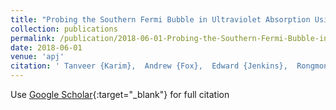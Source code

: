 ```yaml
---
title: "Probing the Southern Fermi Bubble in Ultraviolet Absorption Using Distant AGNs"
collection: publications
permalink: /publication/2018-06-01-Probing-the-Southern-Fermi-Bubble-in-Ultraviolet-Absorption-Using-Distant-AGNs
date: 2018-06-01
venue: 'apj'
citation: ' Tanveer {Karim},  Andrew {Fox},  Edward {Jenkins},  Rongmon {Bordoloi},  Bart {Wakker},  Blair {Savage},  Felix {Lockman},  Steven {Crawford},  Regina {Jorgenson},  Joss {Bland-Hawthorn}, &quot;Probing the Southern Fermi Bubble in Ultraviolet Absorption Using Distant AGNs.&quot; apj, 2018.'
---
```

Use [Google Scholar](https://scholar.google.com/scholar?q=Probing+the+Southern+Fermi+Bubble+in+Ultraviolet+Absorption+Using+Distant+AGNs){:target="_blank"} for full citation